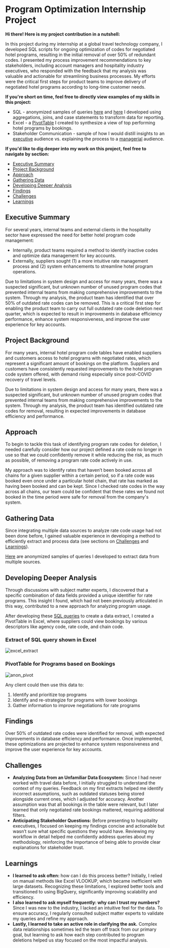 # Program Optimization Internship Project

**Hi there! Here is my project contribution in a nutshell:**

In this project during my internship at a global travel technology company, I developed SQL scripts for ongoing optimization of codes for negotiated hotel programs, resulting in the initial removal of over 50% of redundant codes. I presented my process improvement recommendations to key stakeholders, including account managers and hospitality industry executives, who responded with the feedback that my analysis was valuable and actionable for streamlining business processes. My efforts were the critical first steps for product teams to improve delivery of negotiated hotel programs according to long-time customer needs. 

**If you're short on time, feel free to directly view examples of my skills in this project:**

- SQL - anonymized samples of queries [here](SQL-rate-code-removal.sql) and [here](SQL-program-analysis.sql) I developed using aggregations, joins, and case statements to transform data for reporting.
- Excel - a [PivotTable](#pivottable-for-programs-based-on-bookings) I created to synthesize a view of top performing hotel programs by bookings.
- Stakeholder Communication - sample of how I would distill insights to an [executive](#executive-summary) audience vs. explaining the process to a [managerial](#approach) audience.

**If you'd like to dig deeper into my work on this project, feel free to navigate by section:**

- [Executive Summary](#executive-summary)
- [Project Background](#project-background)
- [Approach](#approach)
- [Gathering Data](#gathering-data)
- [Developing Deeper Analysis](#developing-deeper-analysis)
- [Findings](#findings)
- [Challenges](#challenges)
- [Learnings](#learnings)

## Executive Summary
For several years, internal teams and external clients in the hospitality sector have expressed the need for better hotel program code management:
- Internally, product teams required a method to identify inactive codes and optimize data management for key accounts.
- Externally, suppliers sought (1) a more intuitive rate management process and (2) system enhancements to streamline hotel program operations.

Due to limitations in system design and access for many years, there was a suspected significant, but unknown number of unused program codes that prevented internal teams from making comprehensive improvements to the system. Through my analysis, the product team has identified that over 50% of outdated rate codes can be removed. This is a critical first step for enabling the product team to carry out full outdated rate code deletion next quarter, which is expected to result in improvements in database efficiency performance, enhance system responsiveness, and improve the user experience for key accounts.

## Project Background
For many years, internal hotel program code tables have enabled suppliers and customers access to hotel programs with negotiated rates, which represent a significant amount of bookings on the platform. Suppliers and customers have consistently requested improvements to the hotel program code system offered, with demand rising especially since post-COVID recovery of travel levels. 

Due to limitations in system design and access for many years, there was a suspected significant, but unknown number of unused program codes that prevented internal teams from making comprehensive improvements to the system. Through my analysis, the product team has identified outdated rate codes for removal, resulting in expected improvements in database efficiency and performance.

## Approach
To begin to tackle this task of identifying program rate codes for deletion, I needed carefully consider how our project defined a rate code no longer in use so that we could confidently remove it while reducing the risk, as much as possible, of removing a program rate code actively in use.

My approach was to identify rates that haven’t been booked across all chains for a given supplier within a certain period, so if a rate code was booked even once under a particular hotel chain, that rate has marked as having been booked and can be kept. Since I checked rate codes in the way across all chains, our team could be confident that these rates we found not booked in the time period were safe for removal from the company's system.

## Gathering Data
Since integrating multiple data sources to analyze rate code usage had not been done before, I gained valuable experience in developing a method to efficiently extract and process data (see sections on [Challenges](#challenges) and [Learnings](#learnings)). 

[Here](SQL-rate-code-removal.sql) are anonymized samples of queries I developed to extract data from multiple sources. 

## Developing Deeper Analysis
Through discussions with subject matter experts, I discovered that a specific combination of data fields provided a unique identifier for rate programs. This insight I found, which had not been previously articulated in this way, contributed to a new approach for analyzing program usage.

After developing these [SQL queries](SQL-program-analysis.sql) to create a data extract, I created a PivotTable in Excel, where suppliers could view bookings by various descriptors like agency code, rate code, and chain code.

### Extract of SQL query shown in Excel
![excel_extract](https://github.com/user-attachments/assets/bbd18412-2db0-4a5c-ad72-863b4b4a742f)

### PivotTable for Programs based on Bookings
![anon_pivot](https://github.com/user-attachments/assets/892f2efb-d159-48a1-b51e-9d8ba340881b)


Any client could then use this data to:
1. Identify and prioritize top programs
2. Identify and re-strategize for programs with lower bookings
3. Gather information to improve negotiations for rate programs


## Findings
Over 50% of outdated rate codes were identified for removal, with expected improvements in database efficiency and performance. Once implemented, these optimizations are projected to enhance system responsiveness and improve the user experience for key accounts.

## Challenges
- **Analyzing Data from an Unfamiliar Data Ecosystem:** Since I had never worked with travel data before, I initially struggled to understand the context of my queries. Feedback on my first extracts helped me identify incorrect assumptions, such as outdated statuses being stored alongside current ones, which I adjusted for accuracy. Another assumption was that all bookings in the table were relevant, but I later learned that only negotiated rate bookings mattered, requiring additional filters.
- **Anticipating Stakeholder Questions:** Before presenting to hospitality executives, I focused on keeping my findings concise and actionable but wasn’t sure what specific questions they would have. Reviewing my workflow in detail helped me confidently address queries about my methodology, reinforcing the importance of being able to provide clear explanations for stakeholder trust.

## Learnings
- **I learned to ask often:** how can I do this process better? Initially, I relied on manual methods like Excel VLOOKUP, which became inefficient with large datasets. Recognizing these limitations, I explored better tools and transitioned to using BigQuery, significantly improving scalability and efficiency.
- **I also learned to ask myself frequently: why can I trust my numbers?** Since I was new to the industry, I lacked an intuitive feel for the data. To ensure accuracy, I regularly consulted subject matter experts to validate my queries and refine my approach.
- **Lastly, I learned to take an active role in clarifying the ask.** Complex data relationships sometimes led the team off track from our primary goal, but learning to ask how each step contributed to program deletions helped us stay focused on the most impactful analysis.
